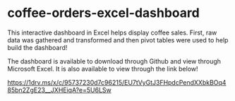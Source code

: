 # coffee-orders-excel-dashboard

This interactive dashboard in Excel helps display coffee sales. First, raw data was gathered and transformed and then pivot tables were used to help build the dashboard!

The dashboard is available to download through Github and view through Microsoft Excel. It is also available to view through the link below!

https://1drv.ms/x/c/95737230d7c96215/EU7tVyGtJ3FHpdcPendXXbkBOq485bn2ZgE23__JXHEiqA?e=5U6LSw
